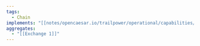 ```yaml
---
tags:
  - Chain
implements: "[[notes/opencaesar.io/trailpower/operational/capabilities/Provide 24h Visibility]]"
aggregates:
  - "[[Exchange 1]]"
---
```

